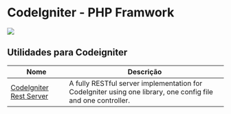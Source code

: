 # CodeIgniter - PHP Framwork
![](http://i.imgur.com/84YU3ET.png)

## Utilidades para Codeigniter
| Nome | Descrição |
|--------|--------|
|[CodeIgniter Rest Server](https://github.com/chriskacerguis/codeigniter-restserver) |A fully RESTful server implementation for CodeIgniter using one library, one config file and one controller.|

